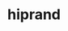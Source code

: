 ---
title: "hiprand"
layout: cache
categories: [package, develop]
meta: {"compilers": ["gcc@=11.4.0", "gcc@=13.2.0"], "num_specs": 30, "num_specs_by_stack": {"e4s": 9, "e4s-rocm-external": 4, "hep": 9, "ml-linux-x86_64-rocm": 8, "root": 30}, "oss": ["ubuntu22.04", "ubuntu24.04"], "platforms": ["linux"], "stacks": ["e4s", "e4s-rocm-external", "hep", "ml-linux-x86_64-rocm", "root"], "targets": ["x86_64_v3"], "versions": ["5.7.1", "6.1.2", "6.2.1", "6.3.1", "6.3.2"]}
spec_details: [{"compiler": "gcc@=11.4.0", "hash": "3qpspnctzbwke5zoasy2fglxzr4vbqtl", "os": "ubuntu22.04", "platform": "linux", "size": "-", "stacks": ["e4s-rocm-external", "root"], "target": "x86_64_v3", "variants": ["amdgpu_target=auto", "~asan", "build_system=cmake", "build_type=Release", "~cuda", "generator=make", "~ipo", "+rocm"], "versions": ["6.2.1"]}, {"compiler": "gcc@=11.4.0", "hash": "463mtruqk3rnn4ahq2uug4k2veirfk5q", "os": "ubuntu22.04", "platform": "linux", "size": "-", "stacks": ["e4s", "root"], "target": "x86_64_v3", "variants": ["amdgpu_target=auto", "~asan", "build_system=cmake", "build_type=Release", "~cuda", "generator=make", "~ipo", "+rocm"], "versions": ["6.3.1"]}, {"compiler": "gcc@=11.4.0", "hash": "47q5eaq56pgzi6e4nw4dnxpo4iohocu4", "os": "ubuntu22.04", "platform": "linux", "size": "-", "stacks": ["e4s-rocm-external", "root"], "target": "x86_64_v3", "variants": ["amdgpu_target=auto", "~asan", "build_system=cmake", "build_type=Release", "~cuda", "generator=make", "~ipo", "+rocm"], "versions": ["6.2.1"]}, {"compiler": "gcc@=11.4.0", "hash": "4f4n4pwuxv6usr5zu3gmtm7ibttckvby", "os": "ubuntu22.04", "platform": "linux", "size": "-", "stacks": ["hep", "root"], "target": "x86_64_v3", "variants": ["amdgpu_target=auto", "~asan", "build_system=cmake", "build_type=Release", "~cuda", "generator=make", "~ipo", "+rocm"], "versions": ["5.7.1"]}, {"compiler": "gcc@=13.2.0", "hash": "4sv7ixxjhp6dncdrelz3ndlkgv57zspu", "os": "ubuntu24.04", "platform": "linux", "size": "-", "stacks": ["ml-linux-x86_64-rocm", "root"], "target": "x86_64_v3", "variants": ["amdgpu_target=gfx90a", "~asan", "build_system=cmake", "build_type=Release", "~cuda", "generator=make", "~ipo", "+rocm"], "versions": ["6.1.2"]}, {"compiler": "gcc@=11.4.0", "hash": "7owxyhxilsekl4z3lnhjcz5ndc4np5wq", "os": "ubuntu22.04", "platform": "linux", "size": "-", "stacks": ["e4s-rocm-external", "root"], "target": "x86_64_v3", "variants": ["amdgpu_target=auto", "~asan", "build_system=cmake", "build_type=Release", "~cuda", "generator=make", "~ipo", "+rocm"], "versions": ["6.2.1"]}, {"compiler": "gcc@=13.2.0", "hash": "aghgrchmxiskuaxsmdio6zxwjeg6swr6", "os": "ubuntu24.04", "platform": "linux", "size": "-", "stacks": ["ml-linux-x86_64-rocm", "root"], "target": "x86_64_v3", "variants": ["amdgpu_target=gfx90a", "~asan", "build_system=cmake", "build_type=Release", "~cuda", "generator=make", "~ipo", "+rocm"], "versions": ["6.1.2"]}, {"compiler": "gcc@=11.4.0", "hash": "avl4mueaqnogsxtemjbkgrjo7c34d2dw", "os": "ubuntu22.04", "platform": "linux", "size": "-", "stacks": ["e4s", "root"], "target": "x86_64_v3", "variants": ["amdgpu_target=auto", "~asan", "build_system=cmake", "build_type=Release", "~cuda", "generator=make", "~ipo", "+rocm"], "versions": ["6.3.2"]}, {"compiler": "gcc@=11.4.0", "hash": "ckracf7avmhduaq3ffkd5ur5bf2jbdow", "os": "ubuntu22.04", "platform": "linux", "size": "-", "stacks": ["e4s", "root"], "target": "x86_64_v3", "variants": ["amdgpu_target=auto", "~asan", "build_system=cmake", "build_type=Release", "~cuda", "generator=make", "~ipo", "+rocm"], "versions": ["6.3.2"]}, {"compiler": "gcc@=13.2.0", "hash": "dtzmnhmouslk3uytwz43yejm4yxrqvtw", "os": "ubuntu24.04", "platform": "linux", "size": "-", "stacks": ["ml-linux-x86_64-rocm", "root"], "target": "x86_64_v3", "variants": ["amdgpu_target=gfx90a", "~asan", "build_system=cmake", "build_type=Release", "~cuda", "generator=make", "~ipo", "+rocm"], "versions": ["6.1.2"]}, {"compiler": "gcc@=11.4.0", "hash": "fykavoypfz7lnjlkcfypbn6ruthvynk7", "os": "ubuntu22.04", "platform": "linux", "size": "-", "stacks": ["hep", "root"], "target": "x86_64_v3", "variants": ["amdgpu_target=auto", "~asan", "build_system=cmake", "build_type=Release", "~cuda", "generator=make", "~ipo", "+rocm"], "versions": ["5.7.1"]}, {"compiler": "gcc@=11.4.0", "hash": "gapniyc426bt45mpufgoonpqgbtd4hg4", "os": "ubuntu22.04", "platform": "linux", "size": "-", "stacks": ["e4s", "root"], "target": "x86_64_v3", "variants": ["amdgpu_target=auto", "~asan", "build_system=cmake", "build_type=Release", "~cuda", "generator=make", "~ipo", "+rocm"], "versions": ["6.3.2"]}, {"compiler": "gcc@=11.4.0", "hash": "habeexgwt63evknwe2yss4miwkogozew", "os": "ubuntu22.04", "platform": "linux", "size": "-", "stacks": ["e4s", "root"], "target": "x86_64_v3", "variants": ["amdgpu_target=auto", "~asan", "build_system=cmake", "build_type=Release", "~cuda", "generator=make", "~ipo", "+rocm"], "versions": ["6.3.2"]}, {"compiler": "gcc@=11.4.0", "hash": "jma7z47dotjvucgii2kvvycboczdkdgy", "os": "ubuntu22.04", "platform": "linux", "size": "-", "stacks": ["e4s", "root"], "target": "x86_64_v3", "variants": ["amdgpu_target=auto", "~asan", "build_system=cmake", "build_type=Release", "~cuda", "generator=make", "~ipo", "+rocm"], "versions": ["6.3.1"]}, {"compiler": "gcc@=13.2.0", "hash": "k52yl5somyexplgpidxdqgjm5z4ypax5", "os": "ubuntu24.04", "platform": "linux", "size": "-", "stacks": ["ml-linux-x86_64-rocm", "root"], "target": "x86_64_v3", "variants": ["amdgpu_target=gfx90a", "~asan", "build_system=cmake", "build_type=Release", "~cuda", "generator=make", "~ipo", "+rocm"], "versions": ["6.1.2"]}, {"compiler": "gcc@=11.4.0", "hash": "racmahquytttt4kmtyow6flybmrxa6da", "os": "ubuntu22.04", "platform": "linux", "size": "-", "stacks": ["e4s", "root"], "target": "x86_64_v3", "variants": ["amdgpu_target=auto", "~asan", "build_system=cmake", "build_type=Release", "~cuda", "generator=make", "~ipo", "+rocm"], "versions": ["6.3.2"]}, {"compiler": "gcc@=11.4.0", "hash": "rbfhoccfzhoenl4yckorftdjrtflgt2y", "os": "ubuntu22.04", "platform": "linux", "size": "-", "stacks": ["hep", "root"], "target": "x86_64_v3", "variants": ["amdgpu_target=auto", "~asan", "build_system=cmake", "build_type=Release", "~cuda", "generator=make", "~ipo", "+rocm"], "versions": ["5.7.1"]}, {"compiler": "gcc@=11.4.0", "hash": "sxlesm43lc2yd7eywkzmaocdvavlp4gn", "os": "ubuntu22.04", "platform": "linux", "size": "-", "stacks": ["hep", "root"], "target": "x86_64_v3", "variants": ["amdgpu_target=auto", "~asan", "build_system=cmake", "build_type=Release", "~cuda", "generator=make", "~ipo", "+rocm"], "versions": ["5.7.1"]}, {"compiler": "gcc@=13.2.0", "hash": "u2jz3un6hvcp23gm6kp7javfqtpkmkkl", "os": "ubuntu24.04", "platform": "linux", "size": "-", "stacks": ["ml-linux-x86_64-rocm", "root"], "target": "x86_64_v3", "variants": ["amdgpu_target=gfx90a", "~asan", "build_system=cmake", "build_type=Release", "~cuda", "generator=make", "~ipo", "+rocm"], "versions": ["6.1.2"]}, {"compiler": "gcc@=11.4.0", "hash": "udk4fye65wmf7bwdu374ozzlf7hc2svf", "os": "ubuntu22.04", "platform": "linux", "size": "-", "stacks": ["hep", "root"], "target": "x86_64_v3", "variants": ["amdgpu_target=auto", "~asan", "build_system=cmake", "build_type=Release", "~cuda", "generator=make", "~ipo", "+rocm"], "versions": ["5.7.1"]}, {"compiler": "gcc@=11.4.0", "hash": "upnrurwjaqehyt2l6tlg4wac7oyzmcie", "os": "ubuntu22.04", "platform": "linux", "size": "-", "stacks": ["hep", "root"], "target": "x86_64_v3", "variants": ["amdgpu_target=auto", "~asan", "build_system=cmake", "build_type=Release", "~cuda", "generator=make", "~ipo", "+rocm"], "versions": ["5.7.1"]}, {"compiler": "gcc@=11.4.0", "hash": "uqksr3dplpmdopjbunl3ts6g7opzr2bu", "os": "ubuntu22.04", "platform": "linux", "size": "-", "stacks": ["e4s-rocm-external", "root"], "target": "x86_64_v3", "variants": ["amdgpu_target=auto", "~asan", "build_system=cmake", "build_type=Release", "~cuda", "generator=make", "~ipo", "+rocm"], "versions": ["6.2.1"]}, {"compiler": "gcc@=11.4.0", "hash": "uzwlgoqh5dm4lo6dme72asvgflnrsq3x", "os": "ubuntu22.04", "platform": "linux", "size": "-", "stacks": ["hep", "root"], "target": "x86_64_v3", "variants": ["amdgpu_target=auto", "~asan", "build_system=cmake", "build_type=Release", "~cuda", "generator=make", "~ipo", "+rocm"], "versions": ["5.7.1"]}, {"compiler": "gcc@=11.4.0", "hash": "v6u3liztpvf2bpcxcnsfsxkszcl4yxru", "os": "ubuntu22.04", "platform": "linux", "size": "-", "stacks": ["e4s", "root"], "target": "x86_64_v3", "variants": ["amdgpu_target=auto", "~asan", "build_system=cmake", "build_type=Release", "~cuda", "generator=make", "~ipo", "+rocm"], "versions": ["6.3.2"]}, {"compiler": "gcc@=13.2.0", "hash": "wm52zmmtq4fcss6uk2wytdnnfodidn4m", "os": "ubuntu24.04", "platform": "linux", "size": "-", "stacks": ["ml-linux-x86_64-rocm", "root"], "target": "x86_64_v3", "variants": ["amdgpu_target=gfx90a", "~asan", "build_system=cmake", "build_type=Release", "~cuda", "generator=make", "~ipo", "+rocm"], "versions": ["6.1.2"]}, {"compiler": "gcc@=11.4.0", "hash": "x72eslnazbspbzlbirfnhv6grkwrttm2", "os": "ubuntu22.04", "platform": "linux", "size": "-", "stacks": ["hep", "root"], "target": "x86_64_v3", "variants": ["amdgpu_target=auto", "~asan", "build_system=cmake", "build_type=Release", "~cuda", "generator=make", "~ipo", "+rocm"], "versions": ["5.7.1"]}, {"compiler": "gcc@=11.4.0", "hash": "y4da3zmv2ndglsbftjtsyyhisuxb7npt", "os": "ubuntu22.04", "platform": "linux", "size": "-", "stacks": ["e4s", "root"], "target": "x86_64_v3", "variants": ["amdgpu_target=auto", "~asan", "build_system=cmake", "build_type=Release", "~cuda", "generator=make", "~ipo", "+rocm"], "versions": ["6.3.2"]}, {"compiler": "gcc@=13.2.0", "hash": "y53pu6rvheqco6hlknv7cpul7qtcau4d", "os": "ubuntu24.04", "platform": "linux", "size": "-", "stacks": ["ml-linux-x86_64-rocm", "root"], "target": "x86_64_v3", "variants": ["amdgpu_target=gfx90a", "~asan", "build_system=cmake", "build_type=Release", "~cuda", "generator=make", "~ipo", "+rocm"], "versions": ["6.1.2"]}, {"compiler": "gcc@=11.4.0", "hash": "yd2y4fp3quwv5corelg27xr54lojc4no", "os": "ubuntu22.04", "platform": "linux", "size": "-", "stacks": ["hep", "root"], "target": "x86_64_v3", "variants": ["amdgpu_target=auto", "~asan", "build_system=cmake", "build_type=Release", "~cuda", "generator=make", "~ipo", "+rocm"], "versions": ["5.7.1"]}, {"compiler": "gcc@=13.2.0", "hash": "ykmwf7pb2iujvdlyp4jdli2owqlpxbtj", "os": "ubuntu24.04", "platform": "linux", "size": "-", "stacks": ["ml-linux-x86_64-rocm", "root"], "target": "x86_64_v3", "variants": ["amdgpu_target=gfx90a", "~asan", "build_system=cmake", "build_type=Release", "~cuda", "generator=make", "~ipo", "+rocm"], "versions": ["6.1.2"]}]
---